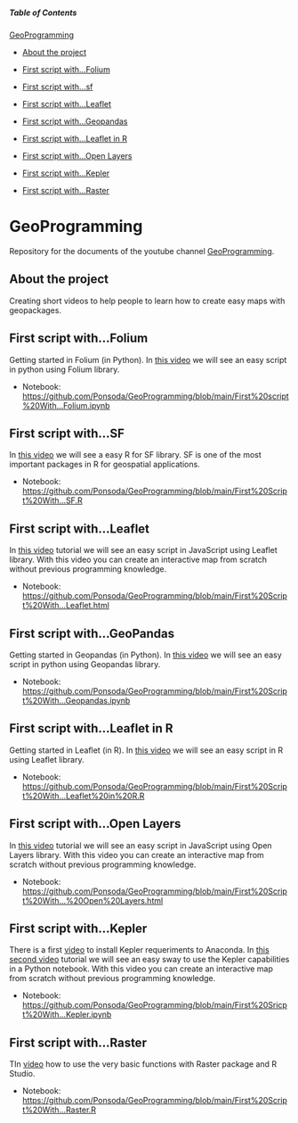 ##### Table of Contents  
[GeoProgramming](#GeoProgramming)

* [About the project](#about-the-project)

* [First script with...Folium](#first-script-withfolium) 

* [First script with...sf](#first-script-withsf) 

* [First script with...Leaflet](#first-script-withleaflet)

* [First script with...Geopandas](#first-script-withgeopandas)

* [First script with...Leaflet in R](#first-script-withleaflet-in-r)

* [First script with...Open Layers](#first-script-withopen-layers)

* [First script with...Kepler](#first-script-withkepler)

* [First script with...Raster](#first-script-withraster)

# GeoProgramming
Repository for the documents of the youtube channel [GeoProgramming](https://www.youtube.com/channel/UC_7I3M6gzL2Mkf6ZrccVDyw). 

## About the project
Creating short videos to help people to learn how to create easy maps with geopackages.

## First script with...Folium
Getting started in Folium (in Python). In [this video](https://www.youtube.com/watch?v=1G8fKK6wvtk) we will see an easy script in python using Folium library. 
* Notebook: https://github.com/Ponsoda/GeoProgramming/blob/main/First%20script%20With...Folium.ipynb

## First script with...SF
In [this video](https://www.youtube.com/watch?v=UDtm3bsL5Oc) we will see a easy R for SF library. SF is one of the most important packages in R for geospatial applications.
* Notebook: https://github.com/Ponsoda/GeoProgramming/blob/main/First%20Script%20With...SF.R

## First script with...Leaflet
In [this video](https://www.youtube.com/watch?v=1f_RhMbxRP4) tutorial we will see an easy script in JavaScript using Leaflet library. With this video you can create an interactive map from scratch without previous programming knowledge.
* Notebook: https://github.com/Ponsoda/GeoProgramming/blob/main/First%20Script%20With...Leaflet.html

## First script with...GeoPandas
Getting started in Geopandas (in Python). In [this video](https://www.youtube.com/watch?v=GPVPwss8FBU) we will see an easy script in python using Geopandas library. 
* Notebook: https://github.com/Ponsoda/GeoProgramming/blob/main/First%20Script%20With...Geopandas.ipynb

## First script with...Leaflet in R
Getting started in Leaflet (in R). In [this video](https://www.youtube.com/watch?v=F08PvG2c3P0) we will see an easy script in R using Leaflet library. 
* Notebook: https://github.com/Ponsoda/GeoProgramming/blob/main/First%20Script%20With...Leaflet%20in%20R.R

## First script with...Open Layers
In [this video](https://www.youtube.com/watch?v=Jm4xFuMzNP4) tutorial we will see an easy script in JavaScript using Open Layers library. With this video you can create an interactive map from scratch without previous programming knowledge.
* Notebook: https://github.com/Ponsoda/GeoProgramming/blob/main/First%20Script%20With...%20Open%20Layers.html

## First script with...Kepler
There is a first [video](https://www.youtube.com/watch?v=LHZtd7U8b9Y) to install Kepler requeriments to Anaconda. In [this second video](https://www.youtube.com/watch?v=Egb38Wvl-aU) tutorial we will see an easy sway to use the Kepler capabilities in a Python notebook. With this video you can create an interactive map from scratch without previous programming knowledge.
* Notebook: https://github.com/Ponsoda/GeoProgramming/blob/main/First%20Sricpt%20With...Kepler.ipynb

## First script with...Raster
TIn [video](https://www.youtube.com/watch?v=P_DtgBCqN6Y) how to use the very basic functions with Raster package and R Studio.
* Notebook: https://github.com/Ponsoda/GeoProgramming/blob/main/First%20Script%20With...Raster.R


